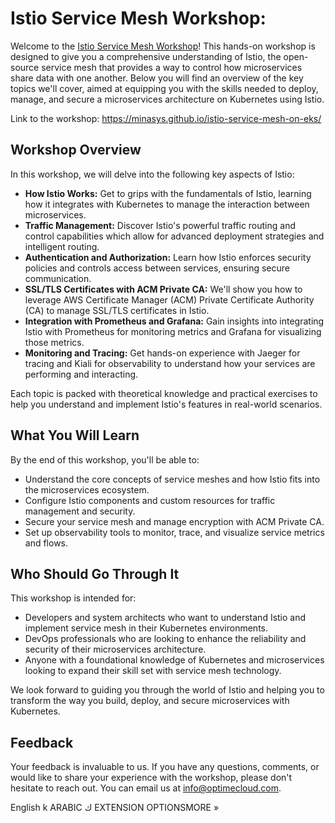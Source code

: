 
# Istio Service Mesh Workshop:
Welcome to the [Istio Service Mesh Workshop](https://minasys.github.io/istio-service-mesh-on-eks/)! This hands-on workshop is designed to give you a comprehensive understanding of Istio, the open-source service mesh that provides a way to control how microservices share data with one another. Below you will find an overview of the key topics we'll cover, aimed at equipping you with the skills needed to deploy, manage, and secure a microservices architecture on Kubernetes using Istio.

Link to the workshop: https://minasys.github.io/istio-service-mesh-on-eks/

## Workshop Overview
In this workshop, we will delve into the following key aspects of Istio:
* **How Istio Works:** Get to grips with the fundamentals of Istio, learning how it integrates with Kubernetes to manage the interaction between microservices.
* **Traffic Management:** Discover Istio's powerful traffic routing and control capabilities which allow for advanced deployment strategies and intelligent routing.
* **Authentication and Authorization:** Learn how Istio enforces security policies and controls access between services, ensuring secure communication.
* **SSL/TLS Certificates with ACM Private CA:** We'll show you how to leverage AWS Certificate Manager (ACM) Private Certificate Authority (CA) to manage SSL/TLS certificates in Istio.
* **Integration with Prometheus and Grafana:** Gain insights into integrating Istio with Prometheus for monitoring metrics and Grafana for visualizing those metrics.
* **Monitoring and Tracing:** Get hands-on experience with Jaeger for tracing and Kiali for observability to understand how your services are performing and interacting.

Each topic is packed with theoretical knowledge and practical exercises to help you understand and implement Istio's features in real-world scenarios.

## What You Will Learn
By the end of this workshop, you'll be able to:
* Understand the core concepts of service meshes and how Istio fits into the microservices ecosystem.
* Configure Istio components and custom resources for traffic management and security.
* Secure your service mesh and manage encryption with ACM Private CA.
* Set up observability tools to monitor, trace, and visualize service metrics and flows.

## Who Should Go Through It
This workshop is intended for:
* Developers and system architects who want to understand Istio and implement service mesh in their Kubernetes environments.
* DevOps professionals who are looking to enhance the reliability and security of their microservices architecture.
* Anyone with a foundational knowledge of Kubernetes and microservices looking to expand their skill set with service mesh technology.

We look forward to guiding you through the world of Istio and helping you to transform the way you build, deploy, and secure microservices with Kubernetes.

## Feedback
Your feedback is invaluable to us. If you have any questions, comments, or would like to share your experience with the workshop, please don't hesitate to reach out. You can email us at info@optimecloud.com.


English
k
ARABIC
ك
EXTENSION OPTIONSMORE »

